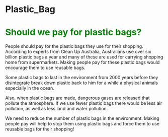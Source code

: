 # Plastic_Bag
<!DOCTYPE html>
  <body>
    <h1 style="color:green">Should we pay for plastic bags?</h1>
    <p>People should pay for the plastic bags they use for their shopping. According to experts from Clean Up Australia, Australians use over six billion plastic bags a year and many of these are used for carrying shopping home from supermarkets. Making people pay for these plastic bags would encourage them to use reusable bags.<p>
  <p>Some plastic bags to last in the environment from 2000 years before they disintegrate break down plastic back to him for a while a physical animals especially in the ocean.
</p>
  <p>Also, when plastic bags are made, dangerous gases are released that pollute the atmosphere. If we use fewer plastic bags there would be less air pollution, as well as less land and water pollution. </p>
  <p>We need to reduce the number of plastic bags in the environment. Making people pay will help to stop them using plastic bags and force them to use reusable bags for their shopping!
</p>
  </body>
</html>
